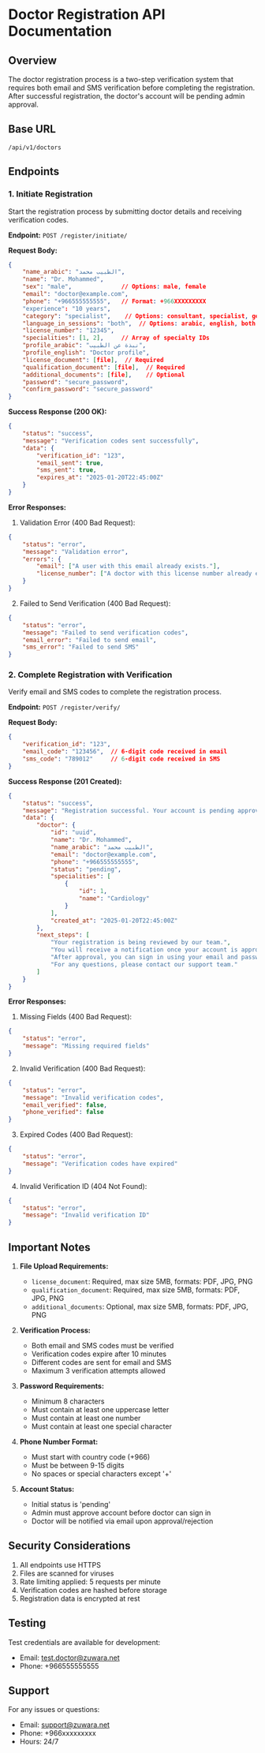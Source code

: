 # Doctor Registration API Documentation

## Overview
The doctor registration process is a two-step verification system that requires both email and SMS verification before completing the registration. After successful registration, the doctor's account will be pending admin approval.

## Base URL
```
/api/v1/doctors
```

## Endpoints

### 1. Initiate Registration
Start the registration process by submitting doctor details and receiving verification codes.

**Endpoint:** `POST /register/initiate/`

**Request Body:**
```json
{
    "name_arabic": "الطبيب محمد",
    "name": "Dr. Mohammed",
    "sex": "male",              // Options: male, female
    "email": "doctor@example.com",
    "phone": "+966555555555",   // Format: +966XXXXXXXXX
    "experience": "10 years",
    "category": "specialist",    // Options: consultant, specialist, general
    "language_in_sessions": "both",  // Options: arabic, english, both
    "license_number": "12345",
    "specialities": [1, 2],     // Array of specialty IDs
    "profile_arabic": "نبذة عن الطبيب",
    "profile_english": "Doctor profile",
    "license_document": [file],  // Required
    "qualification_document": [file],  // Required
    "additional_documents": [file],    // Optional
    "password": "secure_password",
    "confirm_password": "secure_password"
}
```

**Success Response (200 OK):**
```json
{
    "status": "success",
    "message": "Verification codes sent successfully",
    "data": {
        "verification_id": "123",
        "email_sent": true,
        "sms_sent": true,
        "expires_at": "2025-01-20T22:45:00Z"
    }
}
```

**Error Responses:**

1. Validation Error (400 Bad Request):
```json
{
    "status": "error",
    "message": "Validation error",
    "errors": {
        "email": ["A user with this email already exists."],
        "license_number": ["A doctor with this license number already exists."]
    }
}
```

2. Failed to Send Verification (400 Bad Request):
```json
{
    "status": "error",
    "message": "Failed to send verification codes",
    "email_error": "Failed to send email",
    "sms_error": "Failed to send SMS"
}
```

### 2. Complete Registration with Verification
Verify email and SMS codes to complete the registration process.

**Endpoint:** `POST /register/verify/`

**Request Body:**
```json
{
    "verification_id": "123",
    "email_code": "123456",  // 6-digit code received in email
    "sms_code": "789012"     // 6-digit code received in SMS
}
```

**Success Response (201 Created):**
```json
{
    "status": "success",
    "message": "Registration successful. Your account is pending approval.",
    "data": {
        "doctor": {
            "id": "uuid",
            "name": "Dr. Mohammed",
            "name_arabic": "الطبيب محمد",
            "email": "doctor@example.com",
            "phone": "+966555555555",
            "status": "pending",
            "specialities": [
                {
                    "id": 1,
                    "name": "Cardiology"
                }
            ],
            "created_at": "2025-01-20T22:45:00Z"
        },
        "next_steps": [
            "Your registration is being reviewed by our team.",
            "You will receive a notification once your account is approved.",
            "After approval, you can sign in using your email and password.",
            "For any questions, please contact our support team."
        ]
    }
}
```

**Error Responses:**

1. Missing Fields (400 Bad Request):
```json
{
    "status": "error",
    "message": "Missing required fields"
}
```

2. Invalid Verification (400 Bad Request):
```json
{
    "status": "error",
    "message": "Invalid verification codes",
    "email_verified": false,
    "phone_verified": false
}
```

3. Expired Codes (400 Bad Request):
```json
{
    "status": "error",
    "message": "Verification codes have expired"
}
```

4. Invalid Verification ID (404 Not Found):
```json
{
    "status": "error",
    "message": "Invalid verification ID"
}
```

## Important Notes

1. **File Upload Requirements:**
   - `license_document`: Required, max size 5MB, formats: PDF, JPG, PNG
   - `qualification_document`: Required, max size 5MB, formats: PDF, JPG, PNG
   - `additional_documents`: Optional, max size 5MB, formats: PDF, JPG, PNG

2. **Verification Process:**
   - Both email and SMS codes must be verified
   - Verification codes expire after 10 minutes
   - Different codes are sent for email and SMS
   - Maximum 3 verification attempts allowed

3. **Password Requirements:**
   - Minimum 8 characters
   - Must contain at least one uppercase letter
   - Must contain at least one number
   - Must contain at least one special character

4. **Phone Number Format:**
   - Must start with country code (+966)
   - Must be between 9-15 digits
   - No spaces or special characters except '+'

5. **Account Status:**
   - Initial status is 'pending'
   - Admin must approve account before doctor can sign in
   - Doctor will be notified via email upon approval/rejection

## Security Considerations

1. All endpoints use HTTPS
2. Files are scanned for viruses
3. Rate limiting applied: 5 requests per minute
4. Verification codes are hashed before storage
5. Registration data is encrypted at rest

## Testing

Test credentials are available for development:
- Email: test.doctor@zuwara.net
- Phone: +966555555555

## Support

For any issues or questions:
- Email: support@zuwara.net
- Phone: +966xxxxxxxxx
- Hours: 24/7 